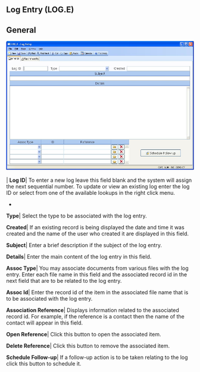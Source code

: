 ## Log Entry (LOG.E)
<PageHeader />

## General

![](./LOG-E-1.jpg)

| **Log ID**|  To enter a new log leave this field blank and the system will
assign the next sequential number. To update or view an existing log enter the
log ID or select from one of the available lookups in the right click menu.

-  
**Type**|  Select the type to be associated with the log entry.

**Created**|  If an existing record is being displayed the date and time it
was created and the name of the user who created it are displayed in this
field.

**Subject**|  Enter a brief description if the subject of the log entry.

**Details**|  Enter the main content of the log entry in this field.

**Assoc Type**|  You may associate documents from various files with the log
entry. Enter each file name in this field and the associated record id in the
next field that are to be related to the log entry.

**Assoc Id**|  Enter the record id of the item in the associated file name
that is to be associated with the log entry.

**Association Reference**|  Displays information related to the associated
record id. For example, if the reference is a contact then the name of the
contact will appear in this field.

**Open Reference**|  Click this button to open the associated item.

**Delete Reference**|  Click this button to remove the associated item.

**Schedule Follow-up**|  If a follow-up action is to be taken relating to the
log click this button to schedule it.


<badge text= "Version 8.10.57 " vertical="middle" />

<PageFooter />
